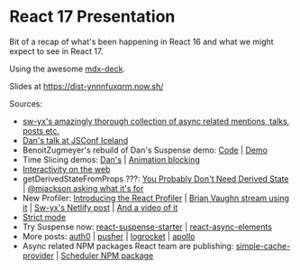 # React 17 Presentation

Bit of a recap of what's been happening in React 16 and what we might expect to see in React 17.

Using the awesome [mdx-deck](https://github.com/jxnblk/mdx-deck).

Slides at https://dist-ynnnfuxqrm.now.sh/

Sources:

- [sw-yx's amazingly thorough collection of async related mentions, talks, posts etc.](https://github.com/sw-yx/fresh-async-react)
- [Dan's talk at JSConf Iceland](https://www.youtube.com/watch?v=nLF0n9SACd4)
- BenoitZugmeyer's rebuild of Dan's Suspense demo: [Code](https://github.com/BenoitZugmeyer/react-suspense-demo) | [Demo](https://benoitzugmeyer.github.io/react-suspense-demo/)
- Time Slicing demos: [Dan's](http://timeslicing-unstable-demo.surge.sh/) | [Animation blocking](https://build-mbfootjxoo.now.sh/)
- [Interactivity on the web](https://philipwalton.com/articles/why-web-developers-need-to-care-about-interactivity/)
- getDerivedStateFromProps ???: [You Probably Don't Need Derived State](https://reactjs.org/blog/2018/06/07/you-probably-dont-need-derived-state.html) | [@mjackson asking what it's for](https://twitter.com/mjackson/status/1039895993959895040)
- New Profiler: [Introducing the React Profiler](https://reactjs.org/blog/2018/09/10/introducing-the-react-profiler.html) | [Brian Vaughn stream using it](https://www.youtube.com/watch?v=nySib7ipZdk) | [Sw-yx's Netlify post](https://www.netlify.com/blog/2018/08/29/using-the-react-devtools-profiler-to-diagnose-react-app-performance-issues/) | [And a video of it](https://www.youtube.com/watch?v=mPcdUhaIqPs)
- [Strict mode](https://reactjs.org/docs/strict-mode.html)
- Try Suspense now: [react-suspense-starter](https://github.com/palmerhq/react-suspense-starter) | [react-async-elements](https://github.com/palmerhq/react-async-elements)
- More posts: [auth0](https://auth0.com/blog/time-slice-suspense-react16/) | [pusher](https://blog.pusher.com/time-slice-suspense-api-react-17/) | [logrocket](https://blog.logrocket.com/async-rendering-in-react-with-suspense-5d0eaac886c8) | [apollo](https://blog.apollographql.com/a-first-look-at-async-react-apollo-10a82907b48e)
- Async related NPM packages React team are publishing: [simple-cache-provider](https://github.com/facebook/react/tree/master/packages/simple-cache-provider) | [Scheduler NPM package](https://github.com/facebook/react/tree/master/packages/scheduler)
